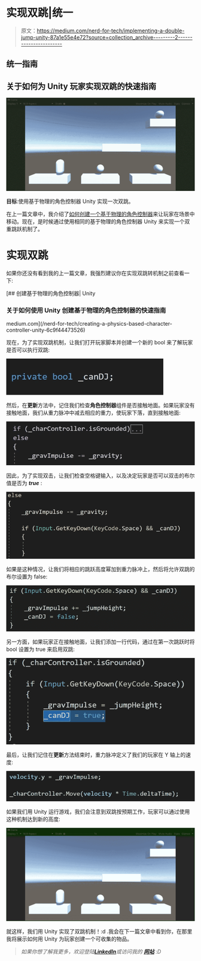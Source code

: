 # 实现双跳|统一

> 原文：<https://medium.com/nerd-for-tech/implementing-a-double-jump-unity-87a1e55e4e72?source=collection_archive---------2----------------------->

## 统一指南

## 关于如何为 Unity 玩家实现双跳的快速指南

![](img/96be18534f6838c9dcbe6451bec013c7.png)

**目标**:使用基于物理的角色控制器 Unity 实现一次双跳。

在上一篇文章中，我介绍了[如何创建一个基于物理的角色控制器](/nerd-for-tech/creating-a-physics-based-character-controller-unity-6c9f44473526)来让玩家在场景中移动。现在，是时候通过使用相同的基于物理的角色控制器 Unity 来实现一个双重跳跃机制了。

# 实现双跳

如果你还没有看到我的上一篇文章，我强烈建议你在实现双跳转机制之前查看一下:

[](/nerd-for-tech/creating-a-physics-based-character-controller-unity-6c9f44473526) [## 创建基于物理的角色控制器| Unity

### 关于如何使用 Unity 创建基于物理的角色控制器的快速指南

medium.com](/nerd-for-tech/creating-a-physics-based-character-controller-unity-6c9f44473526) 

现在，为了实现双跳机制，让我们打开玩家脚本并创建一个新的 bool 来了解玩家是否可以执行双跳:

![](img/75e4b604a49abd5936c75902dd8144b5.png)

然后，在**更新**方法中，记住我们检查**角色控制器**组件是否接触地面。如果玩家没有接触地面，我们从重力脉冲中减去相应的重力，使玩家下落，直到接触地面:

![](img/617ffe56644fa6de4909afeaad48024e.png)

因此，为了实现双击，让我们检查空格键输入，以及决定玩家是否可以双击的布尔值是否为 ***true*** :

![](img/914cd03f341a6c5b2c81c809332097fb.png)

如果是这种情况，让我们将相应的跳跃高度幂加到重力脉冲上，然后将允许双跳的布尔设置为 false:

![](img/bcb9766003a733d1ece9580207f401a0.png)

另一方面，如果玩家正在接触地面，让我们添加一行代码，通过在第一次跳跃时将 bool 设置为 true 来启用双跳:

![](img/2706e1d1241f4826cf21eed7fddd1c4f.png)

最后，让我们记住在**更新**方法结束时，重力脉冲定义了我们的玩家在 Y 轴上的速度:

![](img/a2d0d97656c0028b0bda970250fa451b.png)

如果我们用 Unity 运行游戏，我们会注意到双跳按预期工作，玩家可以通过使用这种机制达到新的高度:

![](img/fe5a8d1803b641f9c0b657a4dd351ad2.png)

就这样，我们用 Unity 实现了双跳机制！:d .我会在下一篇文章中看到你，在那里我将展示如何用 Unity 为玩家创建一个可收集的物品。

> *如果你想了解我更多，欢迎登陆*[***LinkedIn***](https://www.linkedin.com/in/fas444/)**或访问我的* [***网站***](http://fernandoalcasan.com/) *:D**
